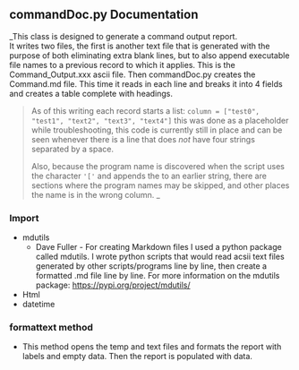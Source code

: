 ## commandDoc.py Documentation

_This class is designed to generate a command output report.   
It writes two files, the first is another text file that is generated with the purpose of both eliminating extra blank lines, but to also append executable file names to a previous record to which it applies. This is the Command_Output.xxx ascii file.  Then commandDoc.py creates the Command.md file. This time it reads in each line and breaks it into 4 fields and creates a table complete with headings. 

> As of this writing each record starts a list: `column = ["test0", "test1", "text2", "text3", "text4"]` this was done as a placeholder while troubleshooting, this code is currently still in place and can be seen whenever there is a line that does *not* have four strings separated by a space. 
>
> Also, because the program name is discovered when the script uses the character `'['` and appends the to an earlier string, there are sections where the program names may be skipped, and other places the name is in the wrong column. _

### Import 
* mdutils
    * Dave Fuller - For creating Markdown files I used a python package called mdutils. I wrote python scripts that would read acsii text files generated by other scripts/programs line by line, then create a formatted .md file line by line.
For more information on the mdutils package: https://pypi.org/project/mdutils/
* Html
* datetime

### formattext method
* This method opens the temp and text files and formats the report with labels and empty data. Then the report is populated with data.

